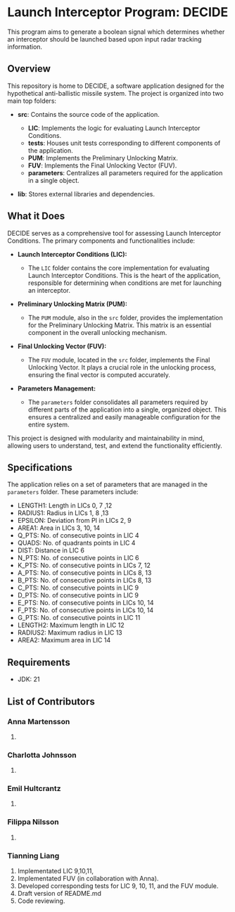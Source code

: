 # Launch Interceptor Program: DECIDE

This program aims to generate a boolean signal which determines whether an interceptor should be launched based upon input radar tracking information. 

## Overview

This repository is home to DECIDE, a software application designed for the hypothetical anti-ballistic missile system. The project is organized into two main top folders:

- **src**: Contains the source code of the application.
  - **LIC**: Implements the logic for evaluating Launch Interceptor Conditions.
  - **tests**: Houses unit tests corresponding to different components of the application.
  - **PUM**: Implements the Preliminary Unlocking Matrix.
  - **FUV**: Implements the Final Unlocking Vector (FUV).
  - **parameters**: Centralizes all parameters required for the application in a single object.

- **lib**: Stores external libraries and dependencies.

## What it Does

DECIDE serves as a comprehensive tool for assessing Launch Interceptor Conditions. The primary components and functionalities include:

- **Launch Interceptor Conditions (LIC):**
  - The `LIC` folder contains the core implementation for evaluating Launch Interceptor Conditions. This is the heart of the application, responsible for determining when conditions are met for launching an interceptor.

- **Preliminary Unlocking Matrix (PUM):**
  - The `PUM` module, also in the `src` folder, provides the implementation for the Preliminary Unlocking Matrix. This matrix is an essential component in the overall unlocking mechanism.

- **Final Unlocking Vector (FUV):**
  - The `FUV` module, located in the `src` folder, implements the Final Unlocking Vector. It plays a crucial role in the unlocking process, ensuring the final vector is computed accurately.

- **Parameters Management:**
  - The `parameters` folder consolidates all parameters required by different parts of the application into a single, organized object. This ensures a centralized and easily manageable configuration for the entire system.

This project is designed with modularity and maintainability in mind, allowing users to understand, test, and extend the functionality efficiently.

## Specifications

The application relies on a set of parameters that are managed in the `parameters` folder. These parameters include:

- LENGTH1: Length in LICs 0, 7 ,12
- RADIUS1: Radius in LICs 1, 8 ,13
- EPSILON: Deviation from PI in LICs 2, 9
- AREA1: Area in LICs 3, 10, 14
- Q_PTS: No. of consecutive points in LIC 4
- QUADS: No. of quadrants points in LIC 4
- DIST: Distance in LIC 6
- N_PTS: No. of consecutive points in LIC 6
- K_PTS: No. of consecutive points in LICs 7, 12
- A_PTS: No. of consecutive points in LICs 8, 13
- B_PTS: No. of consecutive points in LICs 8, 13
- C_PTS: No. of consecutive points in LIC 9
- D_PTS: No. of consecutive points in LIC 9
- E_PTS: No. of consecutive points in LICs 10, 14
- F_PTS: No. of consecutive points in LICs 10, 14
- G_PTS: No. of consecutive points in LIC 11
- LENGTH2: Maximum length in LIC 12
- RADIUS2: Maximum radius in LIC 13
- AREA2: Maximum area in LIC 14

## Requirements

+ JDK: 21

## List of Contributors

### Anna Martensson
1.

### Charlotta Johnsson
1.

### Emil Hultcrantz
1.

### Filippa Nilsson
1.

### Tianning Liang
1. Implementated LIC 9,10,11, 
2. Implementated FUV (in collaboration with Anna).
3. Developed corresponding tests for LIC 9, 10, 11, and the FUV module.
4. Draft version of README.md
5. Code reviewing.





